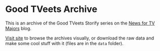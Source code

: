 # Good TVeets Archive

This is an archive of the Good TVeets Storify series on the [News for TV Majors](http://www.newsfortvmajors.com/) blog.

[Visit site](https://kevinlig.github.io/good-tveets-archive) to browse the archives visually, or download the raw data and make some cool stuff with it (files are in the `data` folder).